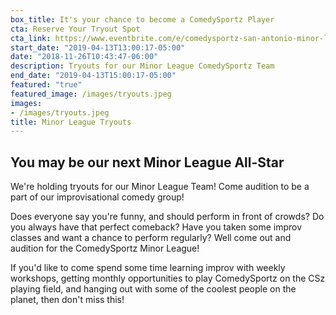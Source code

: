 ```yaml
---
box_title: It's your chance to become a ComedySportz Player
cta: Reserve Your Tryout Spot
cta_link: https://www.eventbrite.com/e/comedysportz-san-antonio-minor-league-tryouts-tickets-59599832704
start_date: "2019-04-13T13:00:17-05:00"
date: "2018-11-26T10:43:47-06:00"
description: Tryouts for our Minor League ComedySportz Team
end_date: "2019-04-13T15:00:17-05:00"
featured: "true"
featured_image: /images/tryouts.jpeg
images:
- /images/tryouts.jpeg
title: Minor League Tryouts
---
```


## You may be our next Minor League All-Star

We're holding tryouts for our Minor League Team! Come audition to be a part of our improvisational comedy group!

Does everyone say you're funny, and should perform in front of crowds? Do you always have that perfect comeback? Have you taken some improv classes and want a chance to perform regularly? Well come out and audition for the ComedySportz Minor League!

If you'd like to come spend some time learning improv with weekly workshops, getting monthly opportunities to play ComedySportz on the CSz playing field, and hanging out with some of the coolest people on the planet, then don't miss this! 
